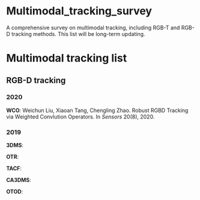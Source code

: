 # Multimodal_tracking_survey
A comprehensive survey on multimodal tracking, including RGB-T and RGB-D tracking methods. This list will be long-term updating.

# Multimodal tracking list
 ## RGB-D tracking
 ### 2020
 **WCO**: Weichun Liu, Xiaoan Tang, Chengling Zhao. Robust RGBD Tracking via Weighted Convlution Operators. In _Sensors_ 20(8), 2020.
 ### 2019
 **3DMS**:
 
 **OTR**:
 
 **TACF**:
 
 **CA3DMS**:
 
 **OTOD**:
 
